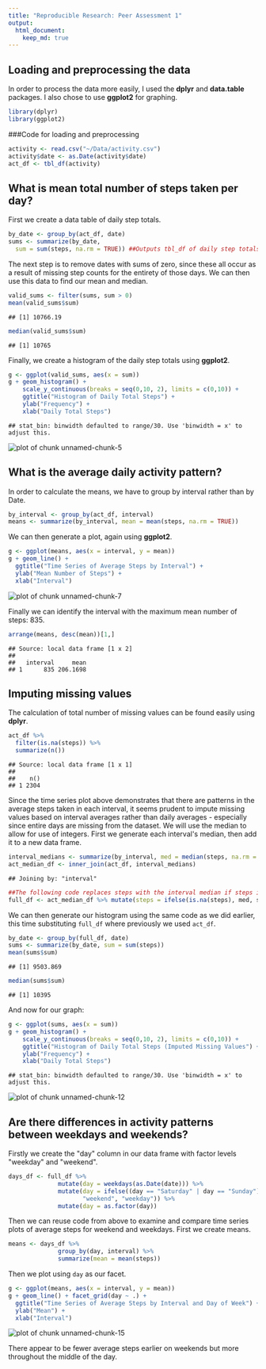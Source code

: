 ```yaml
---
title: "Reproducible Research: Peer Assessment 1"
output: 
  html_document:
    keep_md: true
---
```



## Loading and preprocessing the data
In order to process the data more easily, I used the **dplyr** and 
**data.table** packages. I also chose to use **ggplot2** for graphing.

```r
library(dplyr)
library(ggplot2)
```
###Code for loading and preprocessing

```r
activity <- read.csv("~/Data/activity.csv")
activity$date <- as.Date(activity$date)
act_df <- tbl_df(activity)
```

## What is mean total number of steps taken per day?
First we create a data table of daily step totals.

```r
by_date <- group_by(act_df, date)
sums <- summarize(by_date,
  sum = sum(steps, na.rm = TRUE)) ##Outputs tbl_df of daily step totals
```
The next step is to remove dates with sums of zero, since these all occur as a
result of missing step counts for the entirety of those days. We can then use
this data to find our mean and median.

```r
valid_sums <- filter(sums, sum > 0)
mean(valid_sums$sum)
```

```
## [1] 10766.19
```

```r
median(valid_sums$sum)
```

```
## [1] 10765
```
Finally, we create a histogram of the daily step totals using **ggplot2**.

```r
g <- ggplot(valid_sums, aes(x = sum))
g + geom_histogram() + 
    scale_y_continuous(breaks = seq(0,10, 2), limits = c(0,10)) +
    ggtitle("Histogram of Daily Total Steps") +
    ylab("Frequency") +
    xlab("Daily Total Steps")
```

```
## stat_bin: binwidth defaulted to range/30. Use 'binwidth = x' to adjust this.
```

![plot of chunk unnamed-chunk-5](figure/unnamed-chunk-5-1.png) 

## What is the average daily activity pattern?
In order to calculate the means, we have to group by interval rather than by 
Date.

```r
by_interval <- group_by(act_df, interval)
means <- summarize(by_interval, mean = mean(steps, na.rm = TRUE))
```
We can then generate a plot, again using **ggplot2**.

```r
g <- ggplot(means, aes(x = interval, y = mean))
g + geom_line() +
  ggtitle("Time Series of Average Steps by Interval") +
  ylab("Mean Number of Steps") +
  xlab("Interval")
```

![plot of chunk unnamed-chunk-7](figure/unnamed-chunk-7-1.png) 

Finally we can identify the interval with the maximum mean number of steps: 835.

```r
arrange(means, desc(mean))[1,]
```

```
## Source: local data frame [1 x 2]
## 
##   interval     mean
## 1      835 206.1698
```
## Imputing missing values
The calculation of total number of missing values can be found easily using 
**dplyr**.

```r
act_df %>%
  filter(is.na(steps)) %>%
  summarize(n())
```

```
## Source: local data frame [1 x 1]
## 
##    n()
## 1 2304
```
Since the time series plot above demonstrates that there are patterns in the
average steps taken in each interval, it seems prudent to impute missing values 
based on interval averages rather than daily averages - especially since entire 
days are missing from the dataset. We will use the median to allow for use of 
integers. First we generate each interval's median, then add it to a new data 
frame.

```r
interval_medians <- summarize(by_interval, med = median(steps, na.rm = TRUE))
act_median_df <- inner_join(act_df, interval_medians)
```

```
## Joining by: "interval"
```

```r
##The following code replaces steps with the interval median if steps is NA.
full_df <- act_median_df %>% mutate(steps = ifelse(is.na(steps), med, steps))
```
We can then generate our histogram using the same code as we did earlier, this
time substituting `full_df` where previously we used `act_df`.


```r
by_date <- group_by(full_df, date)
sums <- summarize(by_date, sum = sum(steps))
mean(sums$sum)
```

```
## [1] 9503.869
```

```r
median(sums$sum)
```

```
## [1] 10395
```
And now for our graph:

```r
g <- ggplot(sums, aes(x = sum))
g + geom_histogram() + 
    scale_y_continuous(breaks = seq(0,10, 2), limits = c(0,10)) +
    ggtitle("Histogram of Daily Total Steps (Imputed Missing Values") +
    ylab("Frequency") +
    xlab("Daily Total Steps")
```

```
## stat_bin: binwidth defaulted to range/30. Use 'binwidth = x' to adjust this.
```

![plot of chunk unnamed-chunk-12](figure/unnamed-chunk-12-1.png) 

## Are there differences in activity patterns between weekdays and weekends?
Firstly we create the "day" column in our data frame with factor levels 
"weekday" and "weekend".

```r
days_df <- full_df %>% 
              mutate(day = weekdays(as.Date(date))) %>%
              mutate(day = ifelse((day == "Saturday" | day == "Sunday"), 
                     "weekend", "weekday")) %>%
              mutate(day = as.factor(day))
```
Then we can reuse code from above to examine and compare time series plots of 
average steps for weekend and weekdays. First we create means.

```r
means <- days_df %>%
              group_by(day, interval) %>%
              summarize(mean = mean(steps))
```
Then we plot using `day` as our facet.

```r
g <- ggplot(means, aes(x = interval, y = mean))
g + geom_line() + facet_grid(day ~ .) +
  ggtitle("Time Series of Average Steps by Interval and Day of Week") +
  ylab("Mean") +
  xlab("Interval")
```

![plot of chunk unnamed-chunk-15](figure/unnamed-chunk-15-1.png) 

There appear to be fewer average steps earlier on weekends but more throughout
the middle of the day.
